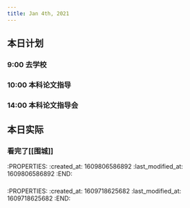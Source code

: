 ```yaml
---
title: Jan 4th, 2021
---
```


## 本日计划
### 9:00 去学校
### 10:00 本科论文指导
### 14:00 本科论文指导会
## 本日实际
### 看完了[[围城]]
:PROPERTIES:
:created_at: 1609806586892
:last_modified_at: 1609806586892
:END:
### 
:PROPERTIES:
:created_at: 1609718625682
:last_modified_at: 1609718625682
:END:
